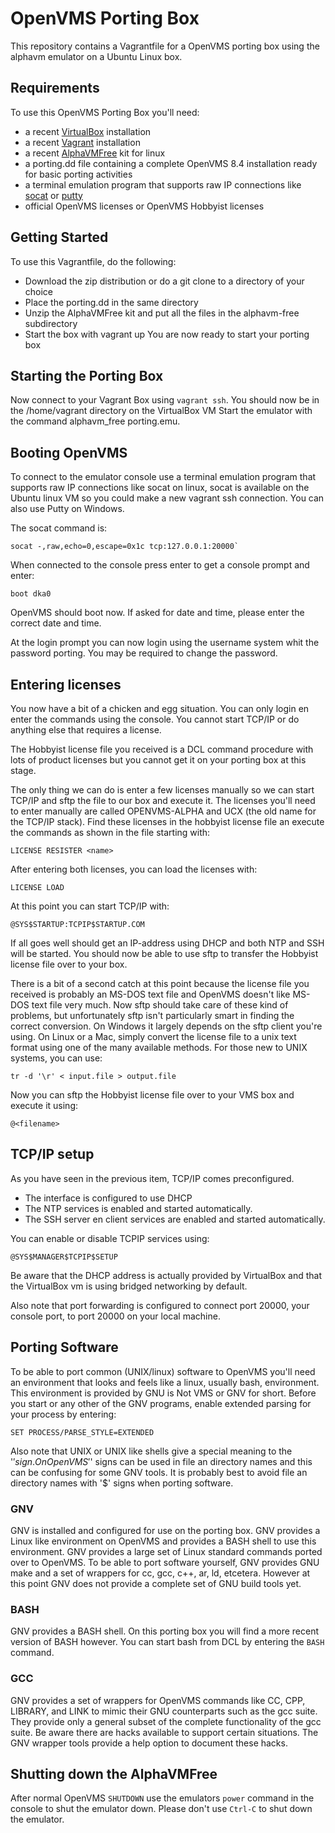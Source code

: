 # OpenVMS Porting Box #
This repository contains a Vagrantfile for a OpenVMS porting box using the alphavm emulator on a Ubuntu Linux box.

## Requirements ##
To use this OpenVMS Porting Box you'll need:
* a recent [VirtualBox](https://www.virtualbox.org) installation
* a recent [Vagrant](https://www.vagrantup.com) installation
* a recent [AlphaVMFree](http://emuvm.com/alphavm_free.php) kit for linux
* a porting.dd file containing a complete OpenVMS 8.4 installation ready for basic porting activities
* a terminal emulation program that supports raw IP connections like [socat](http://linux.die.net/man/1/socat) or [putty](http://www.putty.org)
* official OpenVMS licenses or OpenVMS Hobbyist licenses

## Getting Started ##
To use this Vagrantfile, do the following:
* Download the zip distribution or do a git clone to a directory of your choice
* Place the porting.dd in the same directory
* Unzip the AlphaVMFree kit and put all the files in the alphavm-free subdirectory
* Start the box with vagrant up
You are now ready to start your porting box

## Starting the Porting Box ##
Now connect to your Vagrant Box using `vagrant ssh`.
You should now be in the /home/vagrant directory on the VirtualBox VM
Start the emulator with the command alphavm_free porting.emu.

## Booting OpenVMS ##
To connect to the emulator console use a terminal emulation program that supports raw IP connections like socat on linux, socat is available on the Ubuntu linux VM so you could make a new vagrant ssh connection.
You can also use Putty on Windows.

The socat command is:

    socat -,raw,echo=0,escape=0x1c tcp:127.0.0.1:20000`

When connected to the console press enter to get a console prompt and enter:

    boot dka0

OpenVMS should boot now. If asked for date and time, please enter the correct date and time.

At the login prompt you can now login using the username system whit the password porting. You may be required to change the password.

## Entering licenses ##
You now have a bit of a chicken and egg situation. You can only login en enter the commands using the console.
You cannot start TCP/IP or do anything else that requires a license.

The Hobbyist license file you received is a DCL command procedure with lots of product licenses but you cannot get it on your porting box at this stage.

The only thing we can do is enter a few licenses manually so we can start TCP/IP and sftp the file to our box and execute it.
The licenses you'll need to enter manually are called OPENVMS-ALPHA and UCX (the old name for the TCP/IP stack).
Find these licenses in the hobbyist license file an execute the commands as shown in the file starting with:

    LICENSE RESISTER <name>
	
After entering both licenses, you can load the licenses with: 

    LICENSE LOAD

At this point you can start TCP/IP with:

    @SYS$STARTUP:TCPIP$STARTUP.COM

If all goes well should get an IP-address using DHCP and both NTP and SSH will be started. You should now be able to use sftp to transfer the Hobbyist license file over to your box.

There is a bit of a second catch at this point because the license file you received is probably an MS-DOS text file and OpenVMS doesn't like MS-DOS text file very much. Now sftp should take care of these kind of problems, but unfortunately sftp isn't particularly smart in finding the correct conversion. On Windows it largely depends on the sftp client you're using. On Linux or a Mac, simply convert the license file to a unix text format using one of the many available methods.
For those new to UNIX systems, you can use:

    tr -d '\r' < input.file > output.file 

Now you can sftp the Hobbyist license file over to your VMS box and execute it using:

    @<filename>
   
## TCP/IP setup ##
As you have seen in the previous item, TCP/IP comes preconfigured.
* The interface is configured to use DHCP
* The NTP services is enabled and started automatically.
* The SSH server en client services are enabled and started automatically.

You can enable or disable TCPIP services using:

    @SYS$MANAGER$TCPIP$SETUP

Be aware that the DHCP address is actually provided by VirtualBox and that the VirtualBox vm is using bridged networking by default.

Also note that port forwarding is configured to connect port 20000, your console port, to port 20000 on your local machine.

## Porting Software ##
To be able to port common (UNIX/linux) software to OpenVMS you'll need an environment that looks and feels like a linux, usually bash, environment. This environment is provided by GNU is Not VMS or GNV for short.
Before you start or any other of the GNV programs, enable extended parsing for your process by entering:

    SET PROCESS/PARSE_STYLE=EXTENDED

Also note that UNIX or UNIX like shells give a special meaning to the '$' sign. On OpenVMS '$' signs can be used in file an directory names and this can be confusing for some GNV tools. It is probably best to avoid file an directory names with '$' signs when porting software.

### GNV ###
GNV is installed and configured for use on the porting box.
GNV provides a Linux like environment on OpenVMS and provides a BASH shell to use this environment.
GNV provides a large set of Linux standard commands ported over to OpenVMS.
To be able to port software yourself, GNV provides GNU make and a set of wrappers for cc, gcc, c++, ar, ld, etcetera. However at this point GNV does not provide a complete set of GNU build tools yet.

### BASH ###
GNV provides a BASH shell. On this porting box you will find a more recent version of BASH however.
You can start bash from DCL by entering the `BASH` command.

### GCC ###
GNV provides a set of wrappers for OpenVMS commands like CC, CPP, LIBRARY, and LINK to mimic their GNU counterparts such as the gcc suite. They provide only a general subset of the complete functionality of the gcc suite.
Be aware there are hacks available to support certain situations. The GNV wrapper tools provide a help option to document these hacks.

## Shutting down the AlphaVMFree ##
After normal OpenVMS `SHUTDOWN` use the emulators `power` command in the console to shut the emulator down.
Please don't use `Ctrl-C` to shut down the emulator.
